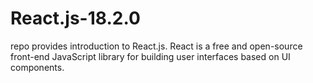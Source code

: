 # React.js-18.2.0
repo provides introduction to React.js. React is a free and open-source front-end JavaScript library for building user interfaces based on UI components.
